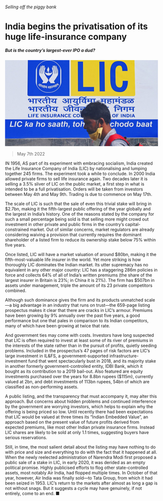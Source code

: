 ###### Selling off the piggy bank

# India begins the privatisation of its huge life-insurance company 

##### But is the country’s largest-ever IPO a dud? 

![image](images/20220507_FNP003_0.jpg) 

> May 7th 2022 

IN 1956, AS part of its experiment with embracing socialism, India created the Life Insurance Company of India (LIC) by nationalising and lumping together 245 firms. The experiment took a while to conclude. In 2000 India allowed private firms to sell life insurance again. Two decades later it is selling a 3.5% sliver of LIC on the public market, a first step in what is intended to be a full privatisation. Orders will be taken from investors between May 4th and May 9th. Trading is due to commence on May 17th.

The scale of LIC is such that the sale of even this trivial stake will bring in $2.7bn, making it the fifth-largest public offering of the year globally and the largest in India’s history. One of the reasons stated by the company for such a small percentage being sold is that selling more might crowd out investment in other private and public firms in the country’s capital-constrained market. Out of similar concerns, market regulators are already considering waiving a provision that currently requires the dominant shareholder of a listed firm to reduce its ownership stake below 75% within five years.


Once listed, LIC will have a market valuation of around $80bn, making it the fifth-most-valuable life insurer in the world. Yet more striking is how thoroughly LIC dominates the Indian market. Its utter supremacy has no equivalent in any other major country: LIC has a staggering 286m policies in force and collects 64% of all of India’s written premiums (the share of the largest insurer in Britain is 23%; in China it is 21%). The firm has $507bn in assets under management, triple the amount of its 23 private competitors combined.

Although such dominance gives the firm and its products unmatched scale—a big advantage in an industry that runs on trust—the 659-page listing prospectus makes it clear that there are cracks in LIC’s armour. Premiums have been growing by 9% annually over the past five years, a good performance but one that pales in comparison to its Indian competitors, many of which have been growing at twice that rate.

And government ties may come with costs. Investors have long suspected that LIC is often required to invest at least some of its river of premiums in the interests of the state rather than in the pursuit of profits, quietly seeding problems. Included in the prospectus’s 47 pages of risk factors are LIC’s large investment in IL&amp;FS, a government-supported infrastructure-investment fund that went spectacularly bust in 2018, and its majority stake in another formerly government-controlled entity, IDBI Bank, which it bought as its contribution to a 2019 bail-out. Also featured are equity investments purchased over the years for 8.8bn rupees ($115m), currently valued at 2bn, and debt investments of 113bn rupees, 54bn of which are classified as non-performing assets.

A public listing, and the transparency that must accompany it, may alter this approach. But concerns about hidden problems and continued interference by the government are worrying investors, which helps to explain why the offering is being priced so low. Until recently there had been expectations that LIC would be valued at three times its “Indian Embedded Value”, an approach based on the present value of future profits derived from expected premiums, like most other Indian private insurance firms. Instead LIC shares are likely to be sold at only 1.1 times, suggesting buyers have serious reservations.

Still, in time, the most salient detail about the listing may have nothing to do with price and size and everything to do with the fact that it happened at all. When the newly reelected administration of Narendra Modi first proposed a public sale of a stake in LIC, in early 2020, it was derided as an empty political promise. Highly publicised efforts to flog other state-controlled assets, most notably Air India, had flopped multiple times. In October of that year, however, Air India was finally sold—to Tata Group, from which it had been seized in 1953. LIC’s return to the markets after almost as long a gap is not without snags. But it suggests a cycle may have genuinely, if not entirely, come to an end. ■


